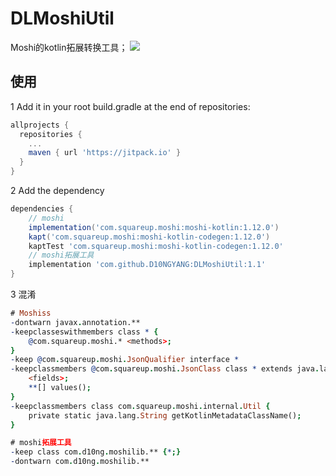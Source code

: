 # DLMoshiUtil
Moshi的kotlin拓展转换工具；
[![](https://jitpack.io/v/D10NGYANG/DLMoshiUtil.svg)](https://jitpack.io/#D10NGYANG/DLMoshiUtil)

## 使用
1 Add it in your root build.gradle at the end of repositories:
```gradle
allprojects {
  repositories {
    ...
    maven { url 'https://jitpack.io' }
  }
}
```
2 Add the dependency
```gradle
dependencies {
    // moshi
    implementation('com.squareup.moshi:moshi-kotlin:1.12.0')
    kapt('com.squareup.moshi:moshi-kotlin-codegen:1.12.0')
    kaptTest 'com.squareup.moshi:moshi-kotlin-codegen:1.12.0'
    // moshi拓展工具
    implementation 'com.github.D10NGYANG:DLMoshiUtil:1.1'
}
```
3 混淆
```pro
# Moshiss
-dontwarn javax.annotation.**
-keepclasseswithmembers class * {
    @com.squareup.moshi.* <methods>;
}
-keep @com.squareup.moshi.JsonQualifier interface *
-keepclassmembers @com.squareup.moshi.JsonClass class * extends java.lang.Enum {
    <fields>;
    **[] values();
}
-keepclassmembers class com.squareup.moshi.internal.Util {
    private static java.lang.String getKotlinMetadataClassName();
}

# moshi拓展工具
-keep class com.d10ng.moshilib.** {*;}
-dontwarn com.d10ng.moshilib.**
```
